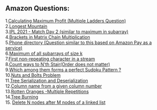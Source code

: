 ## Amazon Questions:

1.[Calculating Maximum Profit (Multiple Ladders Question)](https://practice.geeksforgeeks.org/problems/maximum-profit4657/1)
<br>
2.[Longest Mountain ](https://leetcode.com/problems/longest-mountain-in-array/)
<br>
3.[IPL 2021 - Match Day 2 (similar to maximum in subarray)](https://practice.geeksforgeeks.org/problems/deee0e8cf9910e7219f663c18d6d640ea0b87f87/1/)
<br/>
4.[Brackets in Matrix Chain Multiplication](https://practice.geeksforgeeks.org/problems/brackets-in-matrix-chain-multiplication1024/1/) 
<br>
5.[Phone directory (Question similar to this based on Amazon Pay as a service)](https://practice.geeksforgeeks.org/problems/phone-directory4628/1/)
<br>
6.[Maximum of all subarrays of size k](https://practice.geeksforgeeks.org/problems/maximum-of-all-subarrays-of-size-k3101/1)
<br>
7.[First non-repeating character in a stream](https://practice.geeksforgeeks.org/problems/first-non-repeating-character-in-a-stream1216/1)
<br>
8.[Count ways to N'th Stair(Order does not matter)](https://practice.geeksforgeeks.org/problems/count-ways-to-nth-stairorder-does-not-matter1322/1/)
<br>
9.[Which among them forms a perfect Sudoku Pattern ?](https://practice.geeksforgeeks.org/problems/is-sudoku-valid4820/1/)
<br>
10.[Nuts and Bolts Problem](https://practice.geeksforgeeks.org/problems/nuts-and-bolts-problem0431/1)
<br>
11.[Tree Serialization and Deserialization](https://practice.geeksforgeeks.org/problems/serialize-and-deserialize-a-binary-tree/1)
<br>
12.[Column name from a given column number](https://practice.geeksforgeeks.org/problems/column-name-from-a-given-column-number4244/1/)
<br>
13.[Rotten Oranges -Multiple Repetitions](https://leetcode.com/problems/rotting-oranges/)
<br>
14.[Tree Burning ](https://practice.geeksforgeeks.org/problems/burning-tree/1/)
<br>
15. [Delete N nodes after M nodes of a linked list ](https://practice.geeksforgeeks.org/problems/delete-n-nodes-after-m-nodes-of-a-linked-list/1/)






